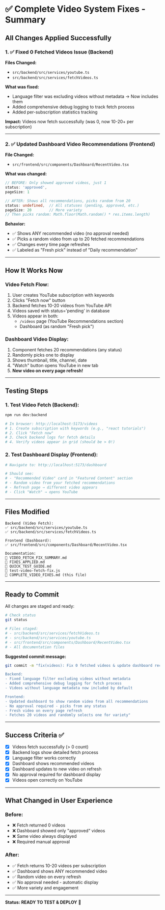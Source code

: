 # ✅ Complete Video System Fixes - Summary

## All Changes Applied Successfully

### 1. ✅ Fixed 0 Fetched Videos Issue (Backend)

**Files Changed:**
- `src/backend/src/services/youtube.ts` 
- `src/backend/src/services/fetchVideos.ts`

**What was fixed:**
- Language filter was excluding videos without metadata → Now includes them
- Added comprehensive debug logging to track fetch process
- Added per-subscription statistics tracking

**Impact:** Videos now fetch successfully (was 0, now 10-20+ per subscription)

---

### 2. ✅ Updated Dashboard Video Recommendations (Frontend)

**File Changed:**
- `src/frontend/src/components/Dashboard/RecentVideo.tsx`

**What was changed:**
```typescript
// BEFORE: Only showed approved videos, just 1
status: 'approved',
pageSize: 1

// AFTER: Shows all recommendations, picks random from 20
status: undefined,  // All statuses (pending, approved, etc.)
pageSize: 20        // More variety
// Then picks random: Math.floor(Math.random() * res.items.length)
```

**Behavior:**
- ✅ Shows ANY recommended video (no approval needed)
- ✅ Picks a random video from up to 20 fetched recommendations
- ✅ Changes every time page refreshes
- ✅ Labeled as "Fresh pick" instead of "Daily recommendation"

---

## How It Works Now

### Video Fetch Flow:
1. User creates YouTube subscription with keywords
2. Clicks "Fetch now" button
3. Backend fetches 10-20 videos from YouTube API
4. Videos saved with status='pending' in database
5. Videos appear in both:
   - `/videos` page (YouTube Recommendations section)
   - Dashboard (as random "Fresh pick")

### Dashboard Video Display:
1. Component fetches 20 recommendations (any status)
2. Randomly picks one to display
3. Shows thumbnail, title, channel, date
4. "Watch" button opens YouTube in new tab
5. **New video on every page refresh!**

---

## Testing Steps

### 1. Test Video Fetch (Backend):
```bash
npm run dev:backend

# In browser: http://localhost:5173/videos
# 1. Create subscription with keywords (e.g., "react tutorials")
# 2. Click "Fetch now"
# 3. Check backend logs for fetch details
# 4. Verify videos appear in grid (should be > 0!)
```

### 2. Test Dashboard Display (Frontend):
```bash
# Navigate to: http://localhost:5173/dashboard

# Should see:
# - "Recommended Video" card in "Featured Content" section
# - Random video from your fetched recommendations
# - Refresh page → different video appears
# - Click "Watch" → opens YouTube
```

---

## Files Modified

```
Backend (Video Fetch):
✅ src/backend/src/services/youtube.ts
✅ src/backend/src/services/fetchVideos.ts

Frontend (Dashboard):
✅ src/frontend/src/components/Dashboard/RecentVideo.tsx

Documentation:
📄 VIDEO_FETCH_FIX_SUMMARY.md
📄 FIXES_APPLIED.md
📄 QUICK_TEST_GUIDE.md
📄 test-video-fetch-fix.js
📄 COMPLETE_VIDEO_FIXES.md (this file)
```

---

## Ready to Commit

All changes are staged and ready:

```bash
# Check status
git status

# Files staged:
# - src/backend/src/services/fetchVideos.ts
# - src/backend/src/services/youtube.ts
# - src/frontend/src/components/Dashboard/RecentVideo.tsx
# - All documentation files
```

**Suggested commit message:**
```bash
git commit -m "fix(videos): Fix 0 fetched videos & update dashboard recommendations

Backend:
- Fixed language filter excluding videos without metadata
- Added comprehensive debug logging for fetch process
- Videos without language metadata now included by default

Frontend:
- Updated dashboard to show random video from all recommendations
- No approval required - picks from any status
- Fresh video on every page refresh
- Fetches 20 videos and randomly selects one for variety"
```

---

## Success Criteria ✅

- [x] Videos fetch successfully (> 0 count)
- [x] Backend logs show detailed fetch process
- [x] Language filter works correctly
- [x] Dashboard shows recommended videos
- [x] Dashboard updates to new video on refresh
- [x] No approval required for dashboard display
- [x] Videos open correctly on YouTube

---

## What Changed in User Experience

### Before:
- ❌ Fetch returned 0 videos
- ❌ Dashboard showed only "approved" videos
- ❌ Same video always displayed
- ❌ Required manual approval

### After:
- ✅ Fetch returns 10-20 videos per subscription
- ✅ Dashboard shows ANY recommended video
- ✅ Random video on every refresh
- ✅ No approval needed - automatic display
- ✅ More variety and engagement

---

**Status: READY TO TEST & DEPLOY** 🚀

